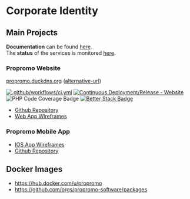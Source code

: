 # Corporate Identity

## Main Projects

**Documentation** can be found [here](https://propromo-docs.vercel.app).  
The **status** of the services is monitored [here](https://propromo.openstatus.dev).

### Propromo Website 

[propromo.duckdns.org](https://propromo.duckdns.org) ([alternative-url](https://propromo-d08144c627d3.herokuapp.com))

[![.github/workflows/ci.yml](https://github.com/propromo-software/propromo.php/actions/workflows/ci.yml/badge.svg)](https://github.com/propromo-software/propromo.php/actions/workflows/ci.yml)
[![Continuous Deployment/Release - Website](https://github.com/propromo-software/propromo.php/actions/workflows/release.yml/badge.svg)](https://github.com/propromo-software/propromo.php/actions/workflows/release.yml)
![PHP Code Coverage Badge](https://propromo-software.github.io/propromo.php/coverage.svg)
[![Better Stack Badge](https://uptime.betterstack.com/status-badges/v1/monitor/zuzz.svg)](https://dub.sh/propromo-status)

- [Github Repository](https://github.com/propromo-software/propromo)
- [Web App Wireframes](https://dub.sh/propromo-wireframes)

### Propromo Mobile App

- [IOS App Wireframes](https://dub.sh/propromo-ios)
- [Github Repository](https://github.com/propromo-software/propromo.ios)

## Docker Images

* <https://hub.docker.com/u/propromo>  
* <https://github.com/orgs/propromo-software/packages>
